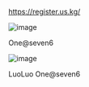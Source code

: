 https://register.us.kg/

![image](https://github.com/user-attachments/assets/a1bf0630-e6e5-4636-b4af-8759021052be)


One@seven6

![image](https://github.com/user-attachments/assets/7a4a7c8a-31b7-4d71-8bc7-f2f4d696c532)


LuoLuo One@seven6


